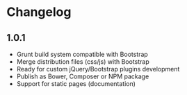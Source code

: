 # Changelog

## 1.0.1
 * Grunt build system compatible with Bootstrap
 * Merge distribution files (css/js) with Bootstrap
 * Ready for custom jQuery/Bootstrap plugins development
 * Publish as Bower, Composer or NPM package
 * Support for static pages (documentation)
